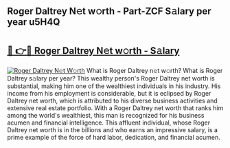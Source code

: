 ## Roger Daltrey N𝚎t w𝚘rth - Part-ZCF S𝚊lary per year u5H4Q

# <h2><a href="http://gc2abs.nevu.top/?p=Roger+Daltrey">🔗 👉🔴 Roger Daltrey N𝚎t w𝚘rth - S𝚊lary</a></h2>

[![Roger Daltrey N𝚎t W𝚘rth](https://i.imgur.com/Oavwk0R.jpeg)](http://gc2abs.nevu.top/?p=Roger+Daltrey)
What is Roger Daltrey n𝚎t w𝚘rth? What is Roger Daltrey s𝚊lary per year?
This wealthy person's Roger Daltrey net worth is substantial, making him one of the wealthiest individuals in his industry. His income from his employment is considerable, but it is eclipsed by Roger Daltrey net worth, which is attributed to his diverse business activities and extensive real estate portfolio. With a Roger Daltrey net worth that ranks him among the world's wealthiest, this man is recognized for his business acumen and financial intelligence. This affluent individual, whose Roger Daltrey net worth is in the billions and who earns an impressive salary, is a prime example of the force of hard labor, dedication, and financial acumen.
